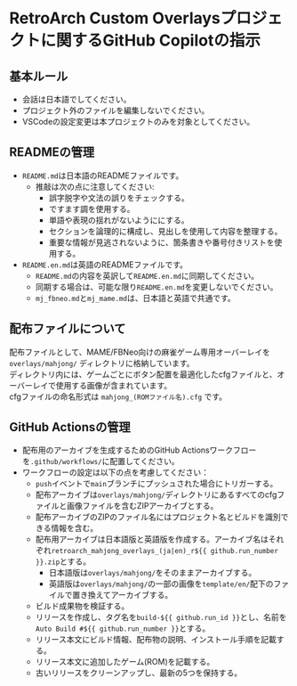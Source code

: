 # RetroArch Custom Overlaysプロジェクトに関するGitHub Copilotの指示

## 基本ルール

- 会話は日本語でしてください。
- プロジェクト外のファイルを編集しないでください。
- VSCodeの設定変更は本プロジェクトのみを対象としてください。

## READMEの管理

- `README.md`は日本語のREADMEファイルです。
  - 推敲は次の点に注意してください:
    - 誤字脱字や文法の誤りをチェックする。
    - ですます調を使用する。
    - 単語や表現の揺れがないようににする。
    - セクションを論理的に構成し、見出しを使用して内容を整理する。
    - 重要な情報が見逃されないように、箇条書きや番号付きリストを使用する。
- `README.en.md`は英語のREADMEファイルです。
  - `README.md`の内容を英訳して`README.en.md`に同期してください。
  - 同期する場合は、可能な限り`README.en.md`を変更しないでください。
  - `mj_fbneo.md`と`mj_mame.md`は、日本語と英語で共通です。

## 配布ファイルについて

配布ファイルとして、MAME/FBNeo向けの麻雀ゲーム専用オーバーレイを `overlays/mahjong/` ディレクトリに格納しています。  
ディレクトリ内には、ゲームごとにボタン配置を最適化したcfgファイルと、オーバーレイで使用する画像が含まれています。  
cfgファイルの命名形式は `mahjong_(ROMファイル名).cfg` です。

## GitHub Actionsの管理

- 配布用のアーカイブを生成するためのGitHub Actionsワークフローを`.github/workflows/`に配置してください。
- ワークフローの設定は以下の点を考慮してください：
  - `push`イベントで`main`ブランチにプッシュされた場合にトリガーする。
  - 配布アーカイブは`overlays/mahjong/`ディレクトリにあるすべてのcfgファイルと画像ファイルを含むZIPアーカイブとする。
  - 配布アーカイブのZIPのファイル名にはプロジェクト名とビルドを識別できる情報を含む。
  - 配布用アーカイブは日本語版と英語版を作成する。アーカイブ名はそれぞれ`retroarch_mahjong_overlays_(ja|en)_r${{ github.run_number }}.zip`とする。
    - 日本語版は`overlays/mahjong/`をそのままアーカイブする。
    - 英語版は`overlays/mahjong/`の一部の画像を`template/en/`配下のファイルで置き換えてアーカイブする。
  - ビルド成果物を検証する。
  - リリースを作成し、タグ名を`build-${{ github.run_id }}`とし、名前を`Auto Build #${{ github.run_number }}`とする。
  - リリース本文にビルド情報、配布物の説明、インストール手順を記載する。
  - リリース本文に追加したゲーム(ROM)を記載する。
  - 古いリリースをクリーンアップし、最新の5つを保持する。